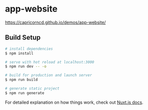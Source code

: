 # app-website

https://capricorncd.github.io/demos/app-website/

## Build Setup

```bash
# install dependencies
$ npm install

# serve with hot reload at localhost:3000
$ npm run dev -- -o

# build for production and launch server
$ npm run build

# generate static project
$ npm run generate
```

For detailed explanation on how things work, check out [Nuxt.js docs](https://nuxt.com/).
